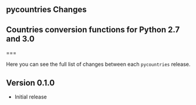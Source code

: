 ## pycountries Changes
## Countries conversion functions for Python 2.7 and 3.0
===

Here you can see the full list of changes between each `pycountries` release.

Version 0.1.0
-------------
* Initial release
